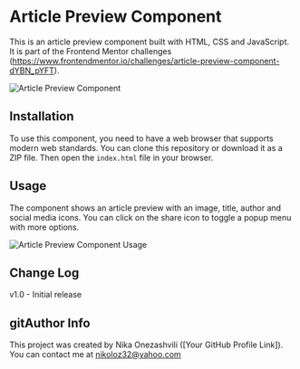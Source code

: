 # Article Preview Component

This is an article preview component built with HTML, CSS and JavaScript. It is part of the Frontend Mentor challenges (https://www.frontendmentor.io/challenges/article-preview-component-dYBN_pYFT).

![Article Preview Component](./design/desktop-preview.jpg)

## Installation

To use this component, you need to have a web browser that supports modern web standards. You can clone this repository or download it as a ZIP file. Then open the `index.html` file in your browser.

## Usage

The component shows an article preview with an image, title, author and social media icons. You can click on the share icon to toggle a popup menu with more options.

![Article Preview Component Usage](./design/desktop-active-state.jpg)

## Change Log

v1.0 - Initial release

## gitAuthor Info

This project was created by Nika Onezashvili ([Your GitHub Profile Link]). You can contact me at nikoloz32@yahoo.com 